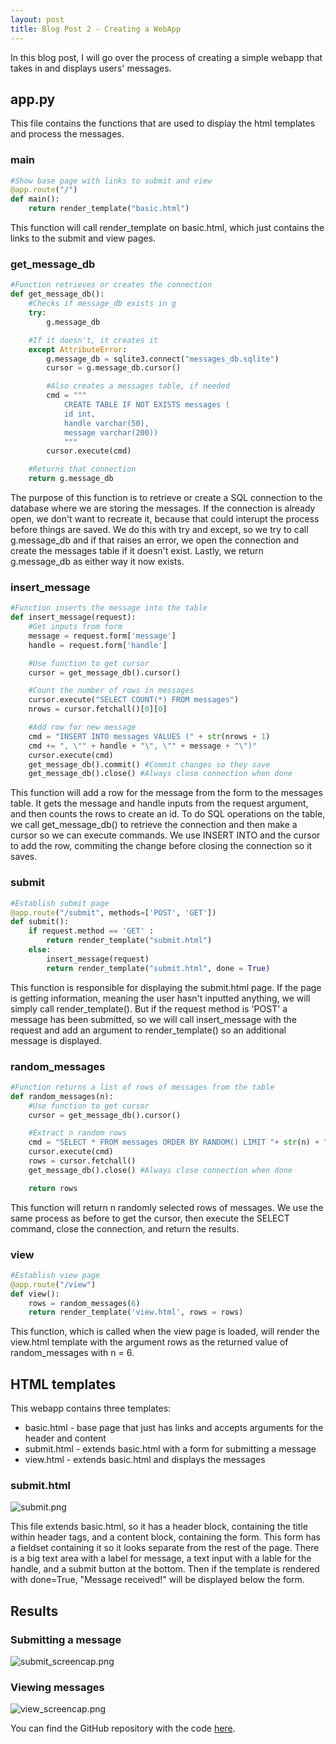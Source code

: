 ```yaml
---
layout: post
title: Blog Post 2 - Creating a WebApp
---
```


In this blog post, I will go over the process of creating a simple webapp that takes in and displays users' messages.

## app.py

This file contains the functions that are used to display the html templates and process the messages.

### main

```python
#Show base page with links to submit and view
@app.route("/")
def main():
    return render_template("basic.html")
```

This function will call render_template on basic.html, which just contains the links to the submit and view pages.

### get_message_db

```python
#Function retrieves or creates the connection
def get_message_db():
    #Checks if message_db exists in g
    try:
        g.message_db

    #If it doesn't, it creates it
    except AttributeError:
        g.message_db = sqlite3.connect("messages_db.sqlite")
        cursor = g.message_db.cursor()

        #Also creates a messages table, if needed
        cmd = """
            CREATE TABLE IF NOT EXISTS messages (
            id int,
            handle varchar(50),
            message varchar(200))
            """
        cursor.execute(cmd)

    #Returns that connection
    return g.message_db
```

The purpose of this function is to retrieve or create a SQL connection to the database where we are storing the messages. If the connection is already open, we don't want to recreate it, because that could interupt the process before things are saved. We do this with try and except, so we try to call g.message_db and if that raises an error, we open the connection and create the messages table if it doesn't exist. Lastly, we return g.message_db as either way it now exists.

### insert_message

```python
#Function inserts the message into the table
def insert_message(request):
    #Get inputs from form
    message = request.form['message']
    handle = request.form['handle']

    #Use function to get cursor
    cursor = get_message_db().cursor()

    #Count the number of rows in messages
    cursor.execute("SELECT COUNT(*) FROM messages")
    nrows = cursor.fetchall()[0][0]

    #Add row for new message
    cmd = "INSERT INTO messages VALUES (" + str(nrows + 1)
    cmd += ", \"" + handle + "\", \"" + message + "\")"
    cursor.execute(cmd)
    get_message_db().commit() #Commit changes so they save
    get_message_db().close() #Always close connection when done
```

This function will add a row for the message from the form to the messages table. It gets the message and handle inputs from the request argument, and then counts the rows to create an id. To do SQL operations on the table, we call get_message_db() to retrieve the connection and then make a cursor so we can execute commands. We use INSERT INTO and the cursor to add the row, commiting the change before closing the connection so it saves.

### submit

```python
#Establish submit page
@app.route("/submit", methods=['POST', 'GET'])
def submit():
    if request.method == 'GET' :
        return render_template("submit.html")
    else:
        insert_message(request)
        return render_template("submit.html", done = True)
```

This function is responsible for displaying the submit.html page. If the page is getting information, meaning the user hasn't inputted anything, we will simply call render_template(). But if the request method is 'POST' a message has been submitted, so we will call insert_message with the request and add an argument to render_template() so an additional message is displayed.

### random_messages

```python
#Function returns a list of rows of messages from the table
def random_messages(n):
    #Use function to get cursor
    cursor = get_message_db().cursor()

    #Extract n random rows
    cmd = "SELECT * FROM messages ORDER BY RANDOM() LIMIT "+ str(n) + ";"
    cursor.execute(cmd)
    rows = cursor.fetchall()
    get_message_db().close() #Always close connection when done

    return rows
```

This function will return n randomly selected rows of messages. We use the same process as before to get the cursor, then execute the SELECT command, close the connection, and return the results.

### view

```python
#Establish view page
@app.route("/view")
def view():
    rows = random_messages(6)
    return render_template('view.html', rows = rows)
```

This function, which is called when the view page is loaded, will render the view.html template with the argument rows as the returned value of random_messages with n = 6.

## HTML templates

This webapp contains three templates:

- basic.html - base page that just has links and accepts arguments for the header and content
- submit.html - extends basic.html with a form for submitting a message
- view.html - extends basic.html and displays the messages

### submit.html

![submit.png](/images/submit.png)

This file extends basic.html, so it has a header block, containing the title within header tags, and a content block, containing the form. This form has a fieldset containing it so it looks separate from the rest of the page. There is a big text area with a label for message, a text input with a lable for the handle, and a submit button at the bottom. Then if the template is rendered with done=True, "Message received!" will be displayed below the form.

## Results

### Submitting a message

![submit_screencap.png](/images/submit_screencap.png)

### Viewing messages

![view_screencap.png](/images/view_screencap.png)

You can find the GitHub repository with the code [here](https://github.com/evagpm/blog_post_2).
